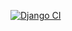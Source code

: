 [![Django CI](https://github.com/lineSlaine/djangoProject/actions/workflows/django.yml/badge.svg)](https://github.com/lineSlaine/djangoProject/actions/workflows/django.yml)
